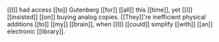 [[I]] had access [[to]] Gutenberg [[for]] [[all]] this [[time]], yet [[I]] [[insisted]] [[on]] buying analog copies. [[They]]'re inefficient physical additions [[to]] [[my]] [[brain]], when [[I]] [[could]] simplify [[with]] [[an]] electronic [[library]].  